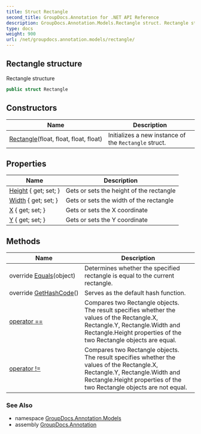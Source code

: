 ```yaml
---
title: Struct Rectangle
second_title: GroupDocs.Annotation for .NET API Reference
description: GroupDocs.Annotation.Models.Rectangle struct. Rectangle structure
type: docs
weight: 900
url: /net/groupdocs.annotation.models/rectangle/
---
```

## Rectangle structure

Rectangle structure

```csharp
public struct Rectangle
```

## Constructors

| Name | Description |
| --- | --- |
| [Rectangle](rectangle/)(float, float, float, float) | Initializes a new instance of the `Rectangle` struct. |

## Properties

| Name | Description |
| --- | --- |
| [Height](../../groupdocs.annotation.models/rectangle/height/) { get; set; } | Gets or sets the height of the rectangle |
| [Width](../../groupdocs.annotation.models/rectangle/width/) { get; set; } | Gets or sets the width of the rectangle |
| [X](../../groupdocs.annotation.models/rectangle/x/) { get; set; } | Gets or sets the X coordinate |
| [Y](../../groupdocs.annotation.models/rectangle/y/) { get; set; } | Gets or sets the Y coordinate |

## Methods

| Name | Description |
| --- | --- |
| override [Equals](../../groupdocs.annotation.models/rectangle/equals/)(object) | Determines whether the specified rectangle is equal to the current rectangle. |
| override [GetHashCode](../../groupdocs.annotation.models/rectangle/gethashcode/)() | Serves as the default hash function. |
| [operator ==](../../groupdocs.annotation.models/rectangle/op_equality/) | Compares two Rectangle objects. The result specifies whether the values of the Rectangle.X, Rectangle.Y, Rectangle.Width and Rectangle.Height properties of the two Rectangle objects are equal. |
| [operator !=](../../groupdocs.annotation.models/rectangle/op_inequality/) | Compares two Rectangle objects. The result specifies whether the values of the Rectangle.X, Rectangle.Y, Rectangle.Width and Rectangle.Height properties of the two Rectangle objects are not equal. |

### See Also

* namespace [GroupDocs.Annotation.Models](../../groupdocs.annotation.models/)
* assembly [GroupDocs.Annotation](../../)


